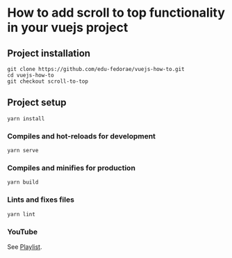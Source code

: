 # How to add scroll to top functionality in your vuejs project

## Project installation
```
git clone https://github.com/edu-fedorae/vuejs-how-to.git
cd vuejs-how-to
git checkout scroll-to-top
```

## Project setup
```
yarn install
```

### Compiles and hot-reloads for development
```
yarn serve
```

### Compiles and minifies for production
```
yarn build
```

### Lints and fixes files
```
yarn lint
```

### YouTube
See [Playlist](https://www.youtube.com/watch?v=Re7FnxBVNoA&list=PL0kQPOHhjroJ1pQID3yvB8BomL_lkizq9).

